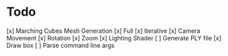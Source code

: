 # Todo
[x] Marching Cubes Mesh Generation
	[x] Full
	[x] Iterative
[x] Camera Movement
	[x] Rotation
	[x] Zoom
[x] Lighting Shader
[ ] Generate PLY file
[x] Draw box
[ ] Parse command line args